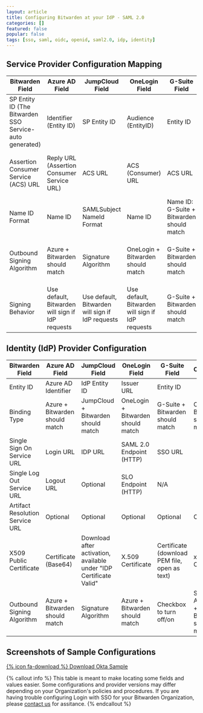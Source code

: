 ```yaml
---
layout: article
title: Configuring Bitwarden at your IdP - SAML 2.0
categories: []
featured: false
popular: false
tags: [sso, saml, oidc, openid, saml2.0, idp, identity]
---
```


## Service Provider Configuration Mapping

| Bitwarden Field                                          | Azure AD Field                                   | JumpCloud Field                                  | OneLogin Field                                   | G-Suite Field                             | Okta Field                                             |
|----------------------------------------------------------|--------------------------------------------------|--------------------------------------------------|--------------------------------------------------|-------------------------------------------|--------------------------------------------------------|
| SP Entity ID (The Bitwarden SSO Service- auto generated) | Identifier (Entity ID)                           | SP Entity ID                                     | Audience (EntityID)                              | Entity ID                                 | Audience Restriction                                   |
| Assertion Consumer Service (ACS) URL                     | Reply URL (Assertion Consumer Service URL)       | ACS URL                                          | ACS (Consumer) URL                               | ACS URL                                   | Single Sign On URL, Recipient URL, Destination URL |
| Name ID Format                                           | Name ID                                          | SAMLSubject NameId Format                        | Name ID                                          | Name ID: G-Suite + Bitwarden should match | Name ID Format                                         |
| Outbound Signing Algorithm                               | Azure + Bitwarden should match                   | Signature Algorithm                              | OneLogin + Bitwarden should match                | G-Suite + Bitwarden should match          | Signature Algorithm + Bitwarden should match           |
| Signing Behavior                                         | Use default, Bitwarden will sign if IdP requests | Use default, Bitwarden will sign if IdP requests | Use default, Bitwarden will sign if IdP requests | G-Suite + Bitwarden should match          | Digest Algorithm + Bitwarden should match              |

## Identity (IdP) Provider Configuration

| Bitwarden Field                 | Azure AD Field                 | JumpCloud Field                                                    | OneLogin Field                    | G-Suite Field                                 | Okta Field                                    |
|---------------------------------|--------------------------------|--------------------------------------------------------------------|-----------------------------------|-----------------------------------------------|-----------------------------------------------|
| Entity ID                       | Azure AD Identifier            | IdP Entity ID                                                      | Issuer URL                        | Entity ID                                     |                                               |
| Binding Type                    | Azure + Bitwarden should match | JumpCloud + Bitwarden should match                                 | OneLogin + Bitwarden should match | G-Suite + Bitwarden should match              | Okta + Bitwarden should match                 |
| Single Sign On Service URL      | Login URL                      | IDP URL                                                            | SAML 2.0 Endpoint (HTTP)          | SSO URL                                       |                                               |
| Single Log Out Service URL      | Logout URL                     | Optional                                                           | SLO Endpoint (HTTP)               | N/A                                           |                                               |
| Artifact Resolution Service URL | Optional                       | Optional                                                           | Optional                          | Optional                                      | Optional                                      |
| X509 Public Certificate         | Certificate (Base64)           | Download after activation, available under "IDP Certificate Valid" | X.509 Certificate                 | Certificate (download PEM file, open as text) | x.509 Certificate                             |
| Outbound Signing Algorithm      | Azure + Bitwarden should match | Signature Algorithm                                                | Azure + Bitwarden should match    | Checkbox to turn off/on                       | Signature Algorithm  + Bitwarden should match |

## Screenshots of Sample Configurations

[{% icon fa-download %} Download Okta Sample]({{site.baseurl}}/article/files/bitwarden_export.csv)

{% callout info %}
This table is meant to make locating some fields and values easier. Some configurations and provider versions may differ depending on your Organization's policies and procedures. If you are having trouble configuring Login with SSO for your Bitwarden Organization, please [contact us](https://bitwarden.com/contact/) for assitance.
{% endcallout %}
